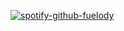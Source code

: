[![spotify-github-fuelody](https://spotify-github-profile.kittinanx.com/api/view?uid=31mgdccgnahwtrif7wbgdp6cpzye&cover_image=true&theme=default&show_offline=true&background_color=121212&interchange=false&bar_color=000000)](https://github.com/fuelody/spotify-github-profile)
